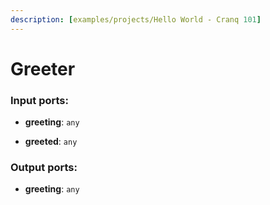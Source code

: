 ```yaml
---
description: [examples/projects/Hello World - Cranq 101]
---
```


# Greeter

### Input ports:

* __greeting__: ` any `


* __greeted__: ` any `

### Output ports:

* __greeting__: ` any `

